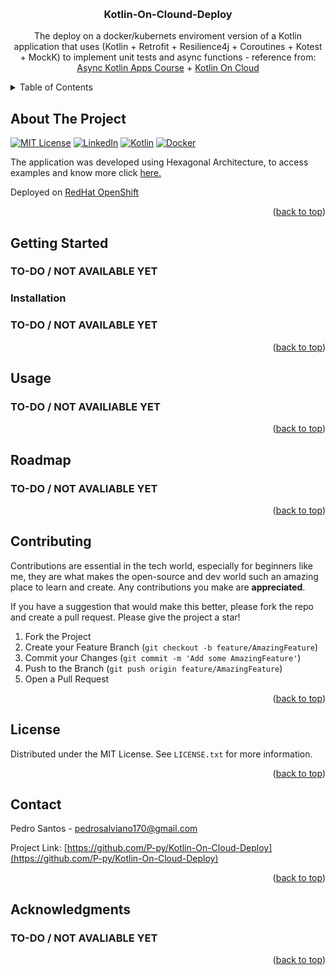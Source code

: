 <a name="readme-top"></a>

<!-- PROJECT SHIELDS -->
<!--
*** I'm using markdown "reference style" links for readability.
*** Reference links are enclosed in brackets [ ] instead of parentheses ( ).
*** See the bottom of this document for the declaration of the reference variables
*** for contributors-url, forks-url, etc. This is an optional, concise syntax you may use.
*** https://www.markdownguide.org/basic-syntax/#reference-style-links
-->



<!-- PROJECT LOGO -->
<br />
<div align="center">

<h3 align="center">Kotlin-On-Clound-Deploy</h3>

  <p align="center">
    The deploy on a docker/kubernets enviroment version of a Kotlin application that uses (Kotlin + Retrofit + Resilience4j + Coroutines + Kotest + MockK) to implement unit tests and async functions - reference from: <a href="https://cursos.alura.com.br/course/kotlin-aplicacoes-resilientes-assincronas">Async Kotlin Apps Course</a> + <a href="https://cursos.alura.com.br/course/kotlin-preparando-aplicacao-cloud">Kotlin On Cloud</a>
  </p>
</div>


<!-- TABLE OF CONTENTS -->
<details>
  <summary>Table of Contents</summary>
  <ol>
    <li>
      <a href="#about-the-project">About The Project</a>
    </li>
    <li>
      <a href="#getting-started">Getting Started</a>
      <ul>
        <li><a href="#prerequisites">Prerequisites</a></li>
        <li><a href="#installation">Installation</a></li>
      </ul>
    </li>
    <li><a href="#usage">Usage</a></li>
    <li><a href="#roadmap">Roadmap</a></li>
    <li><a href="#contributing">Contributing</a></li>
    <li><a href="#license">License</a></li>
    <li><a href="#contact">Contact</a></li>
    <li><a href="#acknowledgments">Acknowledgments</a></li>
  </ol>
</details>



<!-- ABOUT THE PROJECT -->
## About The Project

[![MIT License][license-shield]][license-url]
[![LinkedIn][linkedin-shield]][linkedin-url]
[![Kotlin](https://img.shields.io/badge/Kotlin-000000?style=for-the-badge&logo=kotlin&logoColor=white)](https://www.bing.com/search?q=kotlin+docs&cvid=09bf36b937384482bb11751d2fbd9c1a&gs_lcrp=EgZjaHJvbWUyBggAEEUYOTIGCAEQRRg8MgYIAhBFGDwyBggDEEUYQTIGCAQQRRhBMgYIBRBFGEEyCAgGEOkHGPxV0gEIMTEzN2owajmoAgCwAgE&FORM=ANAB01&PC=U531)
[![Docker](https://img.shields.io/badge/Docker-00084d?style=for-the-badge&logo=docker&logoColor=white)](https://www.docker.com/)

The application was developed using Hexagonal Architecture, to access examples and know more click <a href="https://beyondxscratch.com/2020/08/23/hexagonal-architecture-example-digging-a-spring-boot-implementation/">here.</a>

Deployed on <a href="https://www.redhat.com/en/technologies/cloud-computing/openshift">RedHat OpenShift</a>

<p align="right">(<a href="#readme-top">back to top</a>)</p>

<!-- GETTING STARTED -->
## Getting Started

### TO-DO / NOT AVAILABLE YET

### Installation

### TO-DO / NOT AVAILABLE YET

<p align="right">(<a href="#readme-top">back to top</a>)</p>



<!-- USAGE EXAMPLES -->
## Usage

### TO-DO / NOT AVAILIABLE YET

<p align="right">(<a href="#readme-top">back to top</a>)</p>


<!-- ROADMAP -->
## Roadmap

### TO-DO / NOT AVALIABLE YET

<p align="right">(<a href="#readme-top">back to top</a>)</p>



<!-- CONTRIBUTING -->
## Contributing

Contributions are essential in the tech world, especially for beginners like me, they are what makes the open-source and dev world such an amazing place to learn and create. Any contributions you make are **appreciated**.

If you have a suggestion that would make this better, please fork the repo and create a pull request. Please give the project a star!

1. Fork the Project
2. Create your Feature Branch (`git checkout -b feature/AmazingFeature`)
3. Commit your Changes (`git commit -m 'Add some AmazingFeature'`)
4. Push to the Branch (`git push origin feature/AmazingFeature`)
5. Open a Pull Request

<p align="right">(<a href="#readme-top">back to top</a>)</p>



<!-- LICENSE -->
## License

Distributed under the MIT License. See `LICENSE.txt` for more information.

<p align="right">(<a href="#readme-top">back to top</a>)</p>



<!-- CONTACT -->
## Contact

Pedro Santos - pedrosalviano170@gmail.com

Project Link: [https://github.com/P-py/Kotlin-On-Cloud-Deploy](https://github.com/P-py/Kotlin-On-Cloud-Deploy)

<p align="right">(<a href="#readme-top">back to top</a>)</p>



<!-- ACKNOWLEDGMENTS -->
## Acknowledgments

### TO-DO / NOT AVALIABLE YET

<p align="right">(<a href="#readme-top">back to top</a>)</p>



<!-- MARKDOWN LINKS & IMAGES -->
<!-- https://www.markdownguide.org/basic-syntax/#reference-style-links -->
[license-shield]: https://img.shields.io/github/license/P-py/CineSearch.svg?style=for-the-badge
[license-url]: https://github.com/P-py/CineSearch/blob/master/LICENSE.txt
[linkedin-shield]: https://img.shields.io/badge/-LinkedIn-black.svg?style=for-the-badge&logo=linkedin&colorB=555
[linkedin-url]: https://www.linkedin.com/in/pedro-s-3742b7211/
